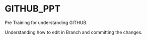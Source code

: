 # GITHUB_PPT
Pre Training for understanding GITHUB.

Understanding how to edit in Branch and committing the changes.
